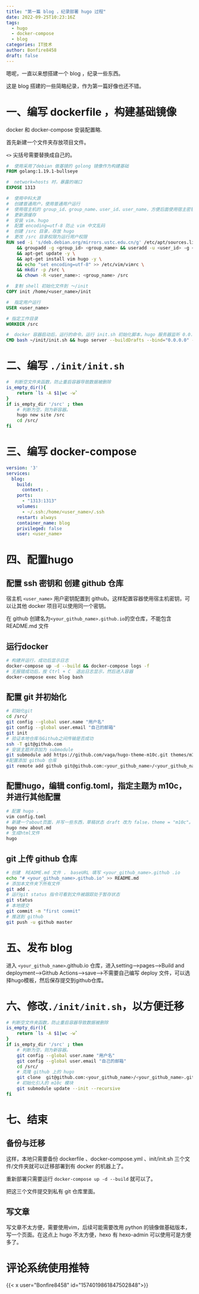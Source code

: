 ```yaml
---
title: "第一篇 blog ，纪录部署 hugo 过程"
date: 2022-09-25T10:23:16Z
tags: 
  - hugo
  - docker-compose
  - blog
categories: IT技术
author: Bonfire8458
draft: false
---
```

嗯呢，一直以来想搭建一个 blog ，纪录一些东西。

这是 blog 搭建的一些简略纪录，作为第一篇好像也还不错。

<!--more-->


# 一、编写 dockerfile ，构建基础镜像

docker 和 docker-compose 安装配置略.

首先新建一个文件夹存放项目文件。

`<>` 尖括号需要替换成自己的。

```dockerfile
#  使用采用了debian 做基镜的 golong 镜像作为构建基础
FROM golang:1.19.1-bullseye

#  network=hosts 时，暴露的端口
EXPOSE 1313

#  使用中科大源
#  创建普通用户，使用普通用户运行
#  使用宿主机的 group_id、group_name、user_id、user_name，方便后面使用宿主密钥文件
#  更新源缓存
#  安装 vim、hugo
#  配置 encoding=utf-8 防止 vim 中文乱码
#  创建 /src 目录，存放 hugo
#  更改 /src 目录权限为运行用户权限
RUN sed -i 's/deb.debian.org/mirrors.ustc.edu.cn/g' /etc/apt/sources.list \
    && groupadd -g <group_id> <group_name> && useradd -u <user_id> -g <group_name> <user_name> -m \
    && apt-get update -y \
    && apt-get install vim hugo -y \
    && echo "set encoding=utf-8" >> /etc/vim/vimrc \
    && mkdir -p /src \
    && chown -R <user_name>: <group_name> /src

#  复制 shell 初始化文件到 ～/init
COPY init /home/<user_name>/init

#  指定用户运行
USER <user_name>

# 指定工作目录
WORKDIR /src

#  docker 容器启动后，运行的命令。运行 init.sh 初始化脚本，hugo 服务器监听 0.0.0.0 ，指定 hugo 测试环境 baseURL。
CMD bash ~/init/init.sh && hugo server --buildDrafts --bind="0.0.0.0" --baseURL=http://<your_ip>:1313
```

# 二、编写 `./init/init.sh`
```bash
#  判断空文件夹函数，防止重启容器导致数据被删除
is_empty_dir(){
    return `ls -A $1|wc -w`
}
if is_empty_dir '/src' ; then
    # 判断为空，则为新容器。
    hugo new site /src
    cd /src/
fi
```

# 三、编写 docker-compose
```yaml
version: '3'
services:
  blog:
    build:
      context: .
    ports:
      - "1313:1313"
    volumes:
      - ~/.ssh:/home/<user_name>/.ssh
    restart: always
    container_name: blog
    privileged: false
    user: <user_name>
```


# 四、配置hugo
## 配置 ssh 密钥和 创建 github 仓库
宿主机  `<user_name>` 用户密钥配置到 github。这样配置容器使用宿主机密钥，可以让其他 docker 项目可以使用同一个密钥。

在 github 创建名为`<your_github_name>.github.io`的空仓库，不能包含 README.md 文件

## 运行docker
```bash
# 构建并运行，成功后显示日志
docker-compose up -d --build && docker-compose logs -f
# 无报错成功后，按 Ctrl + C  退出日志显示，然后进入容器
docker-compose exec blog bash
```
## 配置 git 并初始化
```bash
# 初始化git
cd /src/
git config --global user.name "用户名"
git config --global user.email "自己的邮箱"
git init
# 验证本地仓库与Github之间传输是否成功
ssh -T git@github.com
# 安装主题并添加为 submodule
git submodule add https://github.com/vaga/hugo-theme-m10c.git themes/m10c
#配置添加 github 仓库
git remote add github git@github.com:<your_github_name>/<your_github_name>.github.io.git
```
## 配置hugo，编辑 config.toml，指定主题为 m10c，并进行其他配置
```bash
# 配置 hugo ，
vim config.toml
# 新建一个about页面，并写一些东西，草稿状态 draft 改为 false，theme = "m10c"。
hugo new about.md
# 生成html文件
hugo
```

## git 上传 github 仓库
```bash
# 创建  README.md 文件 ， baseURL 填写 <your_github_name>.github .io
echo "# <your_github_name>.github.io" >> README.md
# 添加本文件夹下所有文件
git add .
# 运行git status 指令可看到文件被跟踪处于暂存状态
git status
# 本地提交
git commit -m "first commit"
# 推送到 github
git push -u github master

```

# 五、发布 blog
进入 `<your_github_name>`.github.io 仓库，进入setting-->pages-->Build and deployment-->Github Actions-->save-->不需要自己编写 deploy 文件，可以选择hugo模板，然后保存提交到github仓库。

# 六、修改`./init/init.sh`，以方便迁移
```bash
# 判断空文件夹函数，防止重启容器导致数据被删除
is_empty_dir(){
    return `ls -A $1|wc -w`
}
if is_empty_dir '/src' ; then
    # 判断为空，则为新容器。
    git config --global user.name "用户名"
    git config --global user.email "自己的邮箱"
    cd /src/
    # 克隆 github 上的 hugo
    git clone  git@github.com:<your_github_name>/<your_github_name>.github.io.git  ../src/
    # 初始化引入的 m10c 模块
    git submodule update --init --recursive
fi
```

# 七、结束
## 备份与迁移
这样，本地只需要备份 dockerfile 、docker-compose.yml 、init/init.sh 三个文件/文件夹就可以迁移部署到有 docker 的机器上了。

重新部署只需要运行 `docker-compose up -d --build` 就可以了。

把这三个文件提交到私有 git 仓库里面。

## 写文章
写文章不太方便，需要使用vim，后续可能需要改用 python 的镜像做基础版本，写一个页面。在这点上 hugo 不太方便，hexo 有 hexo-admin 可以使用可是方便多了。

# 评论系统使用推特
{{< x user="Bonfire8458" id="1574019861847502848">}}
